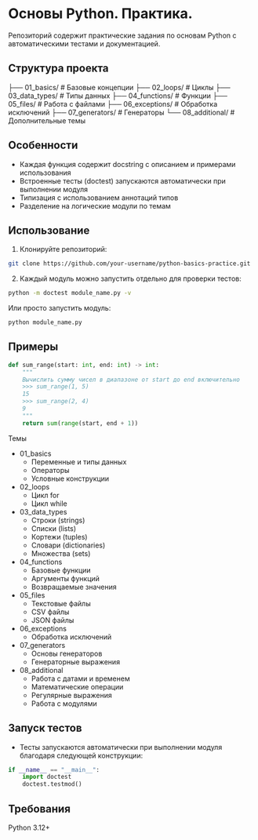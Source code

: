 # Основы Python. Практика.

Репозиторий содержит практические задания по основам Python с автоматическими тестами и документацией.

## Структура проекта
├── 01_basics/ # Базовые концепции
├── 02_loops/ # Циклы
├── 03_data_types/ # Типы данных
├── 04_functions/ # Функции
├── 05_files/ # Работа с файлами
├── 06_exceptions/ # Обработка исключений
├── 07_generators/ # Генераторы
└── 08_additional/ # Дополнительные темы

## Особенности

- Каждая функция содержит docstring с описанием и примерами использования
- Встроенные тесты (doctest) запускаются автоматически при выполнении модуля
- Типизация с использованием аннотаций типов
- Разделение на логические модули по темам

## Использование

1. Клонируйте репозиторий:
```bash
git clone https://github.com/your-username/python-basics-practice.git
```
2. Каждый модуль можно запустить отдельно для проверки тестов:
```bash
python -m doctest module_name.py -v
```
Или просто запустить модуль:
```bash
python module_name.py
```
## Примеры

```python
def sum_range(start: int, end: int) -> int:
    """
    Вычислить сумму чисел в диапазоне от start до end включительно
    >>> sum_range(1, 5)
    15
    >>> sum_range(2, 4)
    9
    """
    return sum(range(start, end + 1))
```
Темы
- 01_basics
  - Переменные и типы данных
  - Операторы
  - Условные конструкции
- 02_loops
  - Цикл for
  - Цикл while
- 03_data_types
  - Строки (strings)
  - Списки (lists)
  - Кортежи (tuples)
  - Словари (dictionaries)
  - Множества (sets)
- 04_functions
  - Базовые функции
  - Аргументы функций
  - Возвращаемые значения
- 05_files
  - Текстовые файлы
  - CSV файлы
  - JSON файлы
- 06_exceptions
  - Обработка исключений
- 07_generators
  - Основы генераторов
  - Генераторные выражения
- 08_additional
  - Работа с датами и временем
  - Математические операции
  - Регулярные выражения
  - Работа с модулями 
## Запуск тестов
- Тесты запускаются автоматически при выполнении модуля благодаря следующей конструкции:
```python
if __name__ == "__main__":
    import doctest
    doctest.testmod()
```
## Требования
Python 3.12+